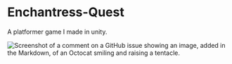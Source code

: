 # Enchantress-Quest
A platformer game I made in unity.

![Screenshot of a comment on a GitHub issue showing an image, added in the Markdown, of an Octocat smiling and raising a tentacle.](https://myoctocat.com/assets/images/base-octocat.svg](https://i.pinimg.com/736x/e8/63/26/e86326fad50267b7bbe792417272ad87.jpg)https://i.pinimg.com/736x/e8/63/26/e86326fad50267b7bbe792417272ad87.jpg)
